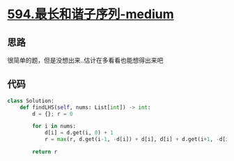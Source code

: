 # [594.最长和谐子序列-medium](https://leetcode-cn.com/problems/longest-harmonious-subsequence/)

## 思路
很简单的题，但是没想出来..估计在多看看也能想得出来吧

## 代码
```python
class Solution:
    def findLHS(self, nums: List[int]) -> int:
        d = {}; r = 0

        for i in nums:
            d[i] = d.get(i, 0) + 1
            r = max(r, d.get(i-1, -d[i]) + d[i], d[i] + d.get(i+1, -d[i]))

        return r
```
